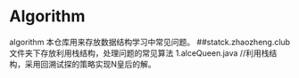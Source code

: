 # Algorithm
algorithm
本仓库用来存放数据结构学习中常见问题。
##statck.zhaozheng.club 文件夹下存放利用栈结构，处理问题的常见算法
1.alceQueen.java //利用栈结构，采用回溯试探的策略实现N皇后的解。
